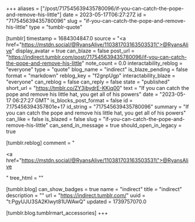 +++
aliases = ["/post/717545639435780096/if-you-can-catch-the-pope-and-remove-his-little"]
date = 2023-05-17T06:27:27Z
id = "717545639435780096"
slug = "if-you-can-catch-the-pope-and-remove-his-little"
type = "tumblr-quote"

[tumblr]
timestamp = 1684304847.0
source = "<a href=\"https://mstdn.social/@RyansAlive/110381703163503531\">@RyansAlive</a>"
display_avatar = true
can_blaze = false
post_url = "https://indirect.tumblr.com/post/717545639435780096/if-you-can-catch-the-pope-and-remove-his-little"
note_count = 0.0
interactability_reblog = "everyone"
type = "quote"
blog_name = "indirect"
is_blaze_pending = false
format = "markdown"
reblog_key = "f2gnpUgp"
interactability_blaze = "everyone"
can_reblog = false
can_reply = false
state = "published"
short_url = "https://tmblr.co/ZY3jbydrE-KKiq00"
text = "If you can catch the pope and remove his little hat,  you get all of his powers"
date = "2023-05-17 06:27:27 GMT"
is_blocks_post_format = false
id = 7.175456394357801e+17
id_string = "717545639435780096"
summary = "If you can catch the pope and remove his little hat,  you get all of his powers"
can_like = false
is_blazed = false
slug = "if-you-can-catch-the-pope-and-remove-his-little"
can_send_in_message = true
should_open_in_legacy = true

[tumblr.reblog]
comment = "<p><a href=\"https://mstdn.social/@RyansAlive/110381703163503531\">@RyansAlive</a></p>"
tree_html = ""

[tumblr.blog]
can_show_badges = true
name = "indirect"
title = "indirect"
description = ""
url = "https://indirect.tumblr.com/"
uuid = "t:PgyUJU3SA2Klwyt81UWAwQ"
updated = 1739757070.0

[tumblr.blog.tumblrmart_accessories]
+++

